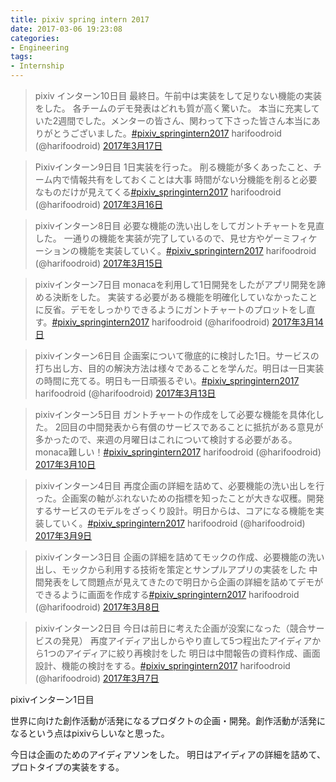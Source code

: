 ```yaml
---
title: pixiv spring intern 2017
date: 2017-03-06 19:23:08
categories:
- Engineering
tags:
- Internship
---
```


> pixiv インターン10日目
> 最終日。午前中は実装をして足りない機能の実装をした。
> 各チームのデモ発表はどれも質が高く驚いた。
> 本当に充実していた2週間でした。メンターの皆さん、関わって下さった皆さん本当にありがとうございました。[\#pixiv_springintern2017](https://twitter.com/hashtag/pixiv_springintern2017?src=hash)
> harifoodroid (@harifoodroid) [2017年3月17日](https://twitter.com/harifoodroid/status/842724589113294848)

> Pixivインターン9日目
> 1日実装を行った。
> 削る機能が多くあったこと、チーム内で情報共有をしておくことは大事
> 時間がない分機能を削ると必要なものだけが見えてくる[\#pixiv_springintern2017](https://twitter.com/hashtag/pixiv_springintern2017?src=hash)
> harifoodroid (@harifoodroid) [2017年3月16日](https://twitter.com/harifoodroid/status/842363914851565569)

> pixivインターン8日目
> 必要な機能の洗い出しをしてガントチャートを見直した。
> 一通りの機能を実装が完了しているので、見せ方やゲーミフィケーションの機能を実装していく。[\#pixiv_springintern2017](https://twitter.com/hashtag/pixiv_springintern2017?src=hash)
> harifoodroid (@harifoodroid) [2017年3月15日](https://twitter.com/harifoodroid/status/841978063734808577)

> pixivインターン7日目
> monacaを利用して1日開発をしたがアプリ開発を諦める決断をした。
> 実装する必要がある機能を明確化していなかったことに反省。デモをしっかりできるようにガントチャートのプロットをし直す。[\#pixiv_springintern2017](https://twitter.com/hashtag/pixiv_springintern2017?src=hash)
> harifoodroid (@harifoodroid) [2017年3月14日](https://twitter.com/harifoodroid/status/841593003328249856)

> pixivインターン6日目
> 企画案について徹底的に検討した1日。サービスの打ち出し方、目的の解決方法は様々であることを学んだ。明日は一日実装の時間に充てる。明日も一日頑張るぞい。[\#pixiv_springintern2017](https://twitter.com/hashtag/pixiv_springintern2017?src=hash)
> harifoodroid (@harifoodroid) [2017年3月13日](https://twitter.com/harifoodroid/status/841244513993543680)

> pixivインターン5日目
> ガントチャートの作成をして必要な機能を具体化した。
> 2回目の中間発表から有償のサービスであることに抵抗がある意見が多かったので、来週の月曜日はこれについて検討する必要がある。monaca難しい！[\#pixiv_springintern2017](https://twitter.com/hashtag/pixiv_springintern2017?src=hash)
> harifoodroid (@harifoodroid) [2017年3月10日](https://twitter.com/harifoodroid/status/840142110430920704)

> pixivインターン4日目
> 再度企画の詳細を詰めて、必要機能の洗い出しを行った。企画案の軸がぶれないための指標を知ったことが大きな収穫。開発するサービスのモデルをざっくり設計。明日からは、コアになる機能を実装していく。[\#pixiv_springintern2017](https://twitter.com/hashtag/pixiv_springintern2017?src=hash)
> harifoodroid (@harifoodroid) [2017年3月9日](https://twitter.com/harifoodroid/status/839777064764915713)

> pixivインターン3日目
> 企画の詳細を詰めてモックの作成、必要機能の洗い出し、モックから利用する技術を策定とサンプルアプリの実装をした
> 中間発表をして問題点が見えてきたので明日から企画の詳細を詰めてデモができるように画面を作成する[\#pixiv_springintern2017](https://twitter.com/hashtag/pixiv_springintern2017?src=hash)
> harifoodroid (@harifoodroid) [2017年3月8日](https://twitter.com/harifoodroid/status/839421869266612224)

> pixivインターン2日目
> 今日は前日に考えた企画が没案になった（競合サービスの発見）
> 再度アイディア出しからやり直して5つ程出たアイディアから1つのアイディアに絞り再検討をした
> 明日は中間報告の資料作成、画面設計、機能の検討をする。[\#pixiv_springintern2017](https://twitter.com/hashtag/pixiv_springintern2017?src=hash)
> harifoodroid (@harifoodroid) [2017年3月7日](https://twitter.com/harifoodroid/status/839056029501411328)

pixivインターン1日目

世界に向けた創作活動が活発になるプロダクトの企画・開発。創作活動が活発になるという点はpixivらしいなと思った。

今日は企画のためのアイディアソンをした。
明日はアイディアの詳細を詰めて、プロトタイプの実装をする。
